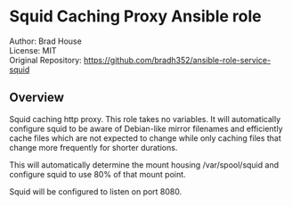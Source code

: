 # Squid Caching Proxy Ansible role

Author: Brad House<br/>
License: MIT<br/>
Original Repository: https://github.com/bradh352/ansible-role-service-squid

## Overview

Squid caching http proxy.  This role takes no variables.  It will automatically
configure squid to be aware of Debian-like mirror filenames and efficiently
cache files which are not expected to change while only caching files that
change more frequently for shorter durations.

This will automatically determine the mount housing /var/spool/squid and
configure squid to use 80% of that mount point.

Squid will be configured to listen on port 8080.
